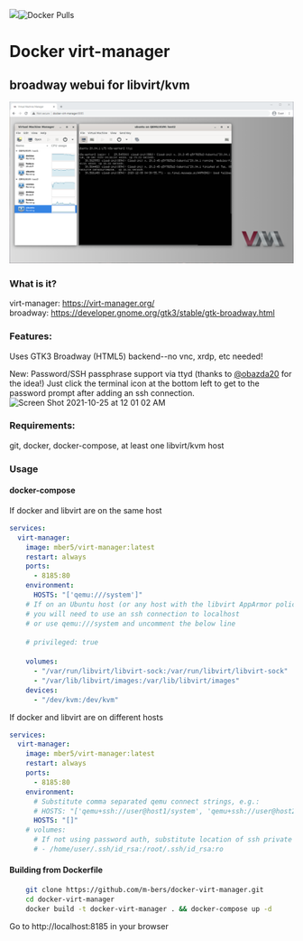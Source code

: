 ![](https://github.com/m-bers/docker-virt-manager/workflows/docker%20build/badge.svg)![Docker Pulls](https://img.shields.io/docker/pulls/mber5/virt-manager)
# Docker virt-manager
## broadway webui for libvirt/kvm
![Docker virt-manager](docker-virt-manager.png)

### What is it? 
virt-manager: https://virt-manager.org/  
broadway: https://developer.gnome.org/gtk3/stable/gtk-broadway.html


### Features:
Uses GTK3 Broadway (HTML5) backend--no vnc, xrdp, etc needed!

New: Password/SSH passphrase support via ttyd (thanks to [@obazda20](https://github.com/obazda20/docker-virt-manager) for the idea!)
Just click the terminal icon at the bottom left to get to the password prompt after adding an ssh connection. 
<img width="114" alt="Screen Shot 2021-10-25 at 12 01 02 AM" src="https://user-images.githubusercontent.com/4750774/138649110-73c097cc-b054-424c-8fa0-d0c23540b499.png">


### Requirements:
git, docker, docker-compose, at least one libvirt/kvm host

### Usage

#### docker-compose

If docker and libvirt are on the same host
```yaml
services: 
  virt-manager:
    image: mber5/virt-manager:latest
    restart: always
    ports:
      - 8185:80
    environment:
      HOSTS: "['qemu:///system']"
    # If on an Ubuntu host (or any host with the libvirt AppArmor policy,
    # you will need to use an ssh connection to localhost
    # or use qemu:///system and uncomment the below line

    # privileged: true

    volumes:
      - "/var/run/libvirt/libvirt-sock:/var/run/libvirt/libvirt-sock"
      - "/var/lib/libvirt/images:/var/lib/libvirt/images"
    devices:
      - "/dev/kvm:/dev/kvm"
```
If docker and libvirt are on different hosts
```yaml
services: 
  virt-manager:
    image: mber5/virt-manager:latest
    restart: always
    ports:
      - 8185:80
    environment:
      # Substitute comma separated qemu connect strings, e.g.: 
      # HOSTS: "['qemu+ssh://user@host1/system', 'qemu+ssh://user@host2/system']"
      HOSTS: "[]"
    # volumes:
      # If not using password auth, substitute location of ssh private key, e.g.:
      # - /home/user/.ssh/id_rsa:/root/.ssh/id_rsa:ro
```
#### Building from Dockerfile
```bash
    git clone https://github.com/m-bers/docker-virt-manager.git
    cd docker-virt-manager
    docker build -t docker-virt-manager . && docker-compose up -d
```
Go to http://localhost:8185 in your browser
